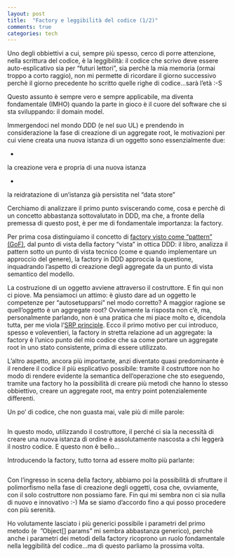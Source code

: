 ```yaml
---
layout: post
title:  "Factory e leggibilità del codice (1/2)"
comments: true
categories: tech
---
```



Uno degli obbiettivi a cui, sempre più spesso, cerco di porre attenzione, nella scrittura del codice, è la leggibilità: il codice che scrivo deve essere auto-esplicativo sia per &#8220;futuri lettori&#8221;, sia perchè la mia memoria (ormai troppo a corto raggio), non mi permette di ricordare il giorno successivo perchè il giorno precedente ho scritto quelle righe di codice&#8230;sarà l&#8217;età :-S

Questo assunto è sempre vero e sempre applicabile, ma diventa fondamentale (IMHO) quando la parte in gioco è il cuore del software che si sta sviluppando: il domain model.

Immergendoci nel mondo DDD (e nel suo UL) e prendendo in considerazione la fase di creazione di un aggregate root, le motivazioni per cui viene creata una nuova istanza di un oggetto sono essenzialmente due:

- 
la creazione vera e propria di una nuova istanza

- 
la reidratazione di un&#8217;istanza già persistita nel &#8220;data store&#8221;



Cerchiamo di analizzare il primo punto sviscerando come, cosa e perchè di un concetto abbastanza sottovalutato in DDD, ma che, a fronte della premessa di questo post, è per me di fondamentale importanza: la factory.

Per prima cosa distinguiamo il concetto di [factory visto come &#8220;pattern&#8221; (GoF)](http://www.dofactory.com/Patterns/PatternFactory.aspx), dal punto di vista della factory &#8220;vista&#8221; in ottica DDD: il libro, analizza il pattern sotto un punto di vista tecnico (come e quando implementare un approccio del genere), la factory in DDD approccia la questione, inquadrando l&#8217;aspetto di creazione degli aggregate da un punto di vista semantico del modello.

La costruzione di un oggetto avviene attraverso il costruttore. E fin qui non ci piove. Ma pensiamoci un attimo: è giusto dare ad un oggetto le competenze per &#8220;autosetupparsi&#8221; nel modo corretto? A maggior ragione se quell&#8217;oggetto è un aggregate root?
Ovviamente la risposta non c&#8217;è, ma, personalmente parlando, non è una pratica che mi piace molto e, dicendola tutta, per me vìola l&#8217;[SRP principle](http://en.wikipedia.org/wiki/Single_responsibility_principle).
Ecco il primo motivo per cui introduco, spesso e voleventieri, la factory in stretta relazione ad un aggregate: la factory è l&#8217;unico punto del mio codice che sa come portare un aggregate root in uno stato consistente, prima di essere utilizzato.

L&#8217;altro aspetto, ancora più importante, anzi diventato quasi predominante è il rendere il codice il più esplicativo possibile: tramite il costruttore non ho modo di rendere evidente la semantica dell&#8217;operazione che sto eseguendo, tramite una factory ho la possibilità di creare più metodi che hanno lo stesso obbiettivo, creare un aggregate root, ma entry point potenzialemente differenti.

Un po&#8217; di codice, che non guasta mai, vale più di mille parole:

```

```

In questo modo, utilizzando il costruttore, il perché ci sia la necessità di creare una nuova istanza di ordine è assolutamente nascosta a chi leggerà il nostro codice. E questo non è bello&#8230;

Introducendo la factory, tutto torna ad essere molto più parlante:

```

```

Con l&#8217;ingresso in scena della factory, abbiamo poi la possibilità di sfruttare il polimorfismo nella fase di creazione degli oggetti, cosa che, ovviamente, con il solo costruttore non possiamo fare.
Fin qui mi sembra non ci sia nulla di nuovo e innovativo :-) Ma se siamo d&#8217;accordo fino a qui posso procedere con più serenità.

Ho volutamente lasciato i più generici possibile i parametri del primo metodo (e  &#8221;Object[] params&#8221; mi sembra abbastanza generico), perchè anche i parametri dei metodi della factory ricoprono un ruolo fondamentale nella leggibilità del codice&#8230;ma di questo parliamo la prossima volta.

